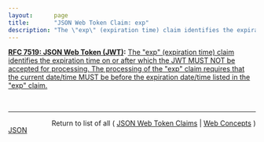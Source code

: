 ```yaml
---
layout:      page
title:       "JSON Web Token Claim: exp"
description: "The \"exp\" (expiration time) claim identifies the expiration time on or after which the JWT MUST NOT be accepted for processing. The processing of the \"exp\" claim requires that the current date/time MUST be before the expiration date/time listed in the \"exp\" claim."
---
```


**[RFC 7519: JSON Web Token (JWT)](/specs/IETF/RFC/7519 "JSON Web Token (JWT) is a compact, URL-safe means of representing claims to be transferred between two parties. The claims in a JWT are encoded as a JSON object that is used as the payload of a JSON Web Signature (JWS) structure or as the plaintext of a JSON Web Encryption (JWE) structure, enabling the claims to be digitally signed or integrity protected with a Message Authentication Code (MAC) and/or encrypted."):** [The "exp" (expiration time) claim identifies the expiration time on or after which the JWT MUST NOT be accepted for processing. The processing of the "exp" claim requires that the current date/time MUST be before the expiration date/time listed in the "exp" claim.](http://tools.ietf.org/html/rfc7519#section-4.1.4 "Read documentation for JSON Web Token Claim &#34;exp&#34;")

<br/>
<hr/>

<p style="float : left"><a href="exp.json" title="JSON representing this particular Web Concept value">JSON</a></p>
<p style="text-align: right">Return to list of all ( <a href="../jwt-claims">JSON Web Token Claims</a> | <a href="../">Web Concepts</a> )</p>
